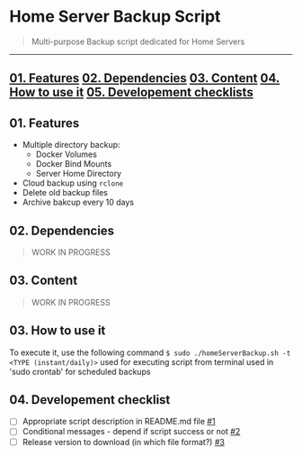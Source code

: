 # Home Server Backup Script
> Multi-purpose Backup script dedicated for Home Servers

---
[01. Features](https://github.com/gromoslaw-kroczka/home-server-backup#01-features)
[02. Dependencies](https://github.com/gromoslaw-kroczka/home-server-backup#02-dependencies)
[03. Content](https://github.com/gromoslaw-kroczka/home-server-backup#03-content)
[04. How to use it](https://github.com/gromoslaw-kroczka/home-server-backup#04-how-to-use-it)
[05. Developement checklists](https://github.com/gromoslaw-kroczka/home-server-backup#05-development-checklist)
---

## 01. Features
* Multiple directory backup:
    * Docker Volumes
    * Docker Bind Mounts
    * Server Home Directory
* Cloud backup using `rclone`
* Delete old backup files
* Archive bakcup every 10 days

## 02. Dependencies
> WORK IN PROGRESS

## 03. Content
> WORK IN PROGRESS

## 03. How to use it
To execute it, use the following command
`$ sudo ./homeServerBackup.sh -t <TYPE (instant/daily)>`
    <instant> used for executing script from terminal
    <daily> used in 'sudo crontab' for scheduled backups

## 04. Developement checklist
- [ ] Appropriate script description in README.md file [#1](https://github.com/gromoslaw-kroczka/home-server-backup/issues/1)
- [ ] Conditional messages - depend if script success or not [#2](https://github.com/gromoslaw-kroczka/home-server-backup/issues/2)
- [ ] Release version to download (in which file format?) [#3](https://github.com/gromoslaw-kroczka/home-server-backup/issues/3)